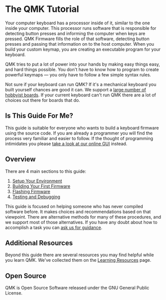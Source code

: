 # The QMK Tutorial

Your computer keyboard has a processor inside of it, similar to the one inside your computer. This processor runs software that is responsible for detecting button presses and informing the computer when keys are pressed. QMK Firmware fills the role of that software, detecting button presses and passing that information on to the host computer. When you build your custom keymap, you are creating an executable program for your keyboard.

QMK tries to put a lot of power into your hands by making easy things easy, and hard things possible. You don't have to know how to program to create powerful keymaps — you only have to follow a few simple syntax rules.

Not sure if your keyboard can run QMK? If it's a mechanical keyboard you built yourself chances are good it can. We support a [large number of hobbyist boards](http://qmk.fm/keyboards/). If your current keyboard can't run QMK there are a lot of choices out there for boards that do.

## Is This Guide For Me?

This guide is suitable for everyone who wants to build a keyboard firmware using the source code. If you are already a programmer you will find the process very familiar and easier to follow. If the thought of programming intimidates you please [take a look at our online GUI](newbs_building_firmware_configurator.md) instead.

## Overview

There are 4 main sections to this guide:

1. [Setup Your Environment](newbs_getting_started.md)
2. [Building Your First Firmware](newbs_building_firmware.md)
3. [Flashing Firmware](newbs_flashing.md)
4. [Testing and Debugging](newbs_testing_debugging.md)

This guide is focused on helping someone who has never compiled software before. It makes choices and recommendations based on that viewpoint. There are alternative methods for many of these procedures, and we support most of those alternatives. If you have any doubt about how to accomplish a task you can [ask us for guidance](getting_started_getting_help.md).

## Additional Resources

Beyond this guide there are several resources you may find helpful while you learn QMK. We've collected them on the [Learning Resources](newbs_learn_more_resources.md) page.

## Open Source

QMK is Open Source Software released under the GNU General Public License.
